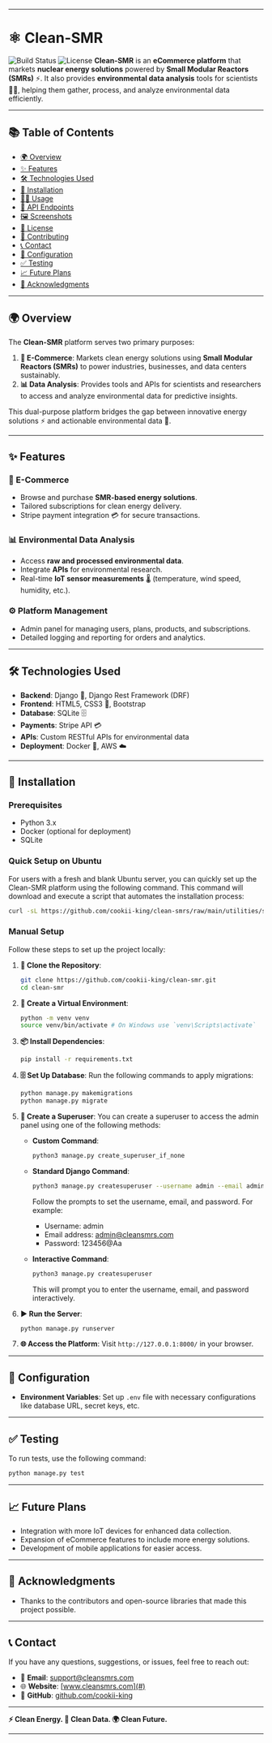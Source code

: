 
---

# ⚛️ Clean-SMR
![Build Status](https://img.shields.io/badge/build-passing-brightgreen) ![License](https://img.shields.io/badge/license-MIT-blue)
**Clean-SMR** is an **eCommerce platform** that markets **nuclear energy solutions** powered by **Small Modular Reactors (SMRs)** ⚡. It also provides **environmental data analysis** tools for scientists 🧑‍🔬, helping them gather, process, and analyze environmental data efficiently.

---

## 📚 Table of Contents
- [🌍 Overview](#-overview)
- [✨ Features](#-features)
- [🛠️ Technologies Used](#-technologies-used)
- [🚀 Installation](#-installation)
- [🧑‍💻 Usage](#-usage)
- [🔗 API Endpoints](#-api-endpoints)
- [🖼️ Screenshots](#-screenshots)
- [📝 License](#-license)
- [🤝 Contributing](#-contributing)
- [📞 Contact](#-contact)
- [🔧 Configuration](#-configuration)
- [✅ Testing](#-testing)
- [📈 Future Plans](#-future-plans)
- [🙌 Acknowledgments](#-acknowledgments)

---

## 🌍 Overview
The **Clean-SMR** platform serves two primary purposes:
1. **🛒 E-Commerce**: Markets clean energy solutions using **Small Modular Reactors (SMRs)** to power industries, businesses, and data centers sustainably.
2. **📊 Data Analysis**: Provides tools and APIs for scientists and researchers to access and analyze environmental data for predictive insights.

This dual-purpose platform bridges the gap between innovative energy solutions ⚡ and actionable environmental data 🌱.

---

## ✨ Features

### 🛒 E-Commerce
- Browse and purchase **SMR-based energy solutions**.
- Tailored subscriptions for clean energy delivery.
- Stripe payment integration 💳 for secure transactions.

### 📊 Environmental Data Analysis
- Access **raw and processed environmental data**.
- Integrate **APIs** for environmental research.
- Real-time **IoT sensor measurements** 🌡️ (temperature, wind speed, humidity, etc.).

### ⚙️ Platform Management
- Admin panel for managing users, plans, products, and subscriptions.
- Detailed logging and reporting for orders and analytics.

---

## 🛠️ Technologies Used
- **Backend**: Django 🐍, Django Rest Framework (DRF)
- **Frontend**: HTML5, CSS3 🎨, Bootstrap
- **Database**: SQLite 🗄️
- **Payments**: Stripe API 💳
- **APIs**: Custom RESTful APIs for environmental data
- **Deployment**: Docker 🐳, AWS ☁️

---

## 🚀 Installation

### Prerequisites
- Python 3.x
- Docker (optional for deployment)
- SQLite

### Quick Setup on Ubuntu

For users with a fresh and blank Ubuntu server, you can quickly set up the Clean-SMR platform using the following command. This command will download and execute a script that automates the installation process:

```bash
curl -sL https://github.com/cookii-king/clean-smrs/raw/main/utilities/server/instructions.bash | bash
```

### Manual Setup

Follow these steps to set up the project locally:

1. **🧩 Clone the Repository**:
   ```bash
   git clone https://github.com/cookii-king/clean-smr.git
   cd clean-smr
   ```

2. **🐍 Create a Virtual Environment**:
   ```bash
   python -m venv venv
   source venv/bin/activate # On Windows use `venv\Scripts\activate`
   ```

3. **📦 Install Dependencies**:
   ```bash
   pip install -r requirements.txt
   ```

4. **🗄️ Set Up Database**:
   Run the following commands to apply migrations:
   ```bash
   python manage.py makemigrations
   python manage.py migrate
   ```

5. **👤 Create a Superuser**:
   You can create a superuser to access the admin panel using one of the following methods:

   - **Custom Command**:
     ```bash
     python3 manage.py create_superuser_if_none
     ```

   - **Standard Django Command**:
     ```bash
     python3 manage.py createsuperuser --username admin --email admin@cleansmrs.com
     ```

     Follow the prompts to set the username, email, and password. For example:
     - Username: admin
     - Email address: admin@cleansmrs.com
     - Password: 123456@Aa

   - **Interactive Command**:
     ```bash
     python3 manage.py createsuperuser
     ```

     This will prompt you to enter the username, email, and password interactively.

6. **▶️ Run the Server**:
   ```bash
   python manage.py runserver
   ```

7. **🌐 Access the Platform**:
   Visit `http://127.0.0.1:8000/` in your browser.

---

## 🔧 Configuration
- **Environment Variables**: Set up `.env` file with necessary configurations like database URL, secret keys, etc.

---

## ✅ Testing
To run tests, use the following command:
```bash
python manage.py test
```

---

## 📈 Future Plans
- Integration with more IoT devices for enhanced data collection.
- Expansion of eCommerce features to include more energy solutions.
- Development of mobile applications for easier access.

---

## 🙌 Acknowledgments
- Thanks to the contributors and open-source libraries that made this project possible.

---

## 📞 Contact
If you have any questions, suggestions, or issues, feel free to reach out:
- 📧 **Email**: [support@cleansmrs.com](mailto:support@cleansmrs.com)
- 🌐 **Website**: [www.cleansmrs.com](#)
- 🐙 **GitHub**: [github.com/cookii-king](https://github.com/cookii-king)

---

**⚡ Clean Energy. 🌱 Clean Data. 🌍 Clean Future.**

---

